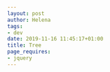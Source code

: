 ```yaml
---
layout: post
author: Helena
tags:
- dev
date: 2019-11-16 11:45:17+01:00
title: Tree
page_requires:
- jquery
---
```



